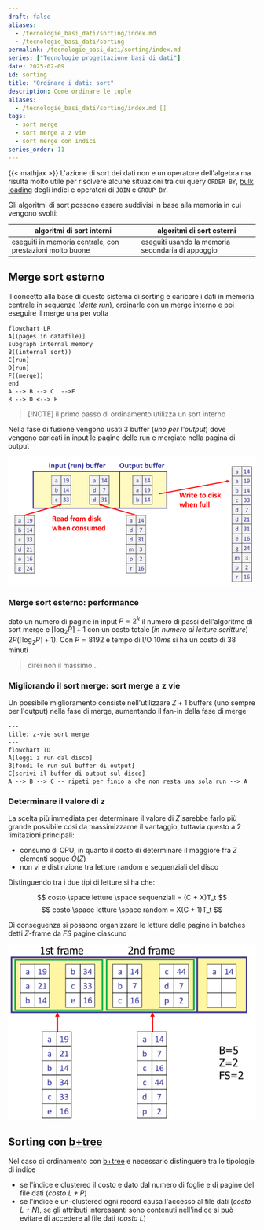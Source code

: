 ```yaml
---
draft: false
aliases:
  - /tecnologie_basi_dati/sorting/index.md
  - /tecnologie_basi_dati/sorting
permalink: /tecnologie_basi_dati/sorting/index.md
series: ["Tecnologie progettazione basi di dati"]
date: 2025-02-09
id: sorting
title: "Ordinare i dati: sort"
description: Come ordinare le tuple
aliases:
  - /tecnologie_basi_dati/sorting/index.md []
tags:
  - sort merge
  - sort merge a z vie
  - sort merge con indici
series_order: 11
---
```


{{< mathjax >}}
L'azione di sort dei dati non e un operatore dell'algebra ma risulta molto utile per risolvere alcune situazioni tra cui query `ORDER BY`, [bulk loading](/tecnologie_basi_dati/b+tree#bulk-loading) degli indici e operatori di `JOIN` e `GROUP BY`.

Gli algoritmi di sort possono essere suddivisi in base alla memoria in cui vengono svolti:


| algoritmi di sort interni                                 | algoritmi di sort esterni                         |
| --------------------------------------------------------- | ------------------------------------------------- |
| eseguiti in memoria centrale, con prestazioni molto buone | eseguiti usando la memoria secondaria di appoggio |

## Merge sort esterno

Il concetto alla base di questo sistema di sorting e caricare i dati in memoria centrale in sequenze (*dette run*), ordinarle con un merge interno e poi eseguire il merge una per volta

```mermaid
flowchart LR
A[(pages in datafile)]
subgraph internal memory
B((internal sort))
C[run]
D[run]
F((merge))
end
A --> B --> C  -->F
B --> D <--> F
```

>[!NOTE] il primo passo di ordinamento utilizza un sort interno

Nella fase di fusione vengono usati 3 buffer (*uno per l'output*) dove vengono caricati in input le pagine delle run e mergiate nella pagina di output

![](merge_sort_esterno.png)
### Merge sort esterno: performance

dato un numero di pagine in input $P=2^k$ il numero di passi dell'algoritmo di sort merge e $\lceil \log_{2}{P}\rceil +1$ con un costo totale (*in numero di letture scritture*) $2P(\lceil \log_2P\rceil +1)$.
Con $P = 8192$ e tempo di I/O $10ms$ si ha un costo di $38$ minuti
> direi non il massimo...

### Migliorando il sort merge: sort merge a z vie

Un possibile miglioramento consiste nell'utilizzare $Z+1$ buffers (uno sempre per l'output) nella fase di merge, aumentando il fan-in della fase di merge

```mermaid
---
title: z-vie sort merge
---
flowchart TD
A[leggi z run dal disco]
B[fondi le run sul buffer di output]
C[scrivi il buffer di output sul disco]
A --> B --> C -- ripeti per finio a che non resta una sola run --> A
```

### Determinare il valore di $z$

La scelta più immediata per determinare il valore di $Z$ sarebbe farlo più grande possibile cosi da massimizzarne il vantaggio, tuttavia questo a 2 limitazioni principali:

- consumo di CPU, in quanto il costo di determinare il maggiore fra $Z$ elementi segue $O(Z)$
- non vi e distinzione tra letture random e sequenziali del disco

Distinguendo tra i due tipi di letture si ha che:

$$
costo \space letture \space sequenziali = (C + X)T_t
$$
$$
costo \space letture \space random = X(C + 1)T_t
$$

Di conseguenza si possono organizzare le letture delle pagine in batches detti $Z$-frame da $FS$ pagine ciascuno

![](merge_sort_batches.png)

## Sorting con [b+tree](/tecnologie_basi_dati/b+tree)

Nel caso di ordinamento con [b+tree](/tecnologie_basi_dati/b+tree) e necessario distinguere tra le tipologie di indice

- se l'indice e clustered il costo e dato dal numero di foglie e di pagine del file dati (*costo $L+P$*)
- se l'indice e un-clustered ogni record causa l'accesso al file dati (*costo $L+N$*), se gli attributi interessanti sono contenuti nell'indice si può evitare di accedere al file dati (*costo $L$*)
